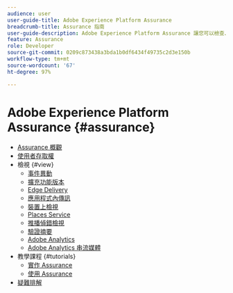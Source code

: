 ```yaml
---
audience: user
user-guide-title: Adobe Experience Platform Assurance
breadcrumb-title: Assurance 指南
user-guide-description: Adobe Experience Platform Assurance 讓您可以檢查、證明、模擬和驗證您在行動應用程式中收集資料或服務體驗的方式。
feature: Assurance
role: Developer
source-git-commit: 0209c873438a3bda1b0df6434f49735c2d3e150b
workflow-type: tm+mt
source-wordcount: '67'
ht-degree: 97%

---
```



# Adobe Experience Platform Assurance {#assurance}

- [Assurance 概觀](./home.md)
- [使用者存取權](./user-access.md)
- 檢視 {#view}
   - [事件異動](./views/event-transactions.md)
   - [擴充功能版本](./views/extension-versions.md)
   - [Edge Delivery](./views/edge-delivery.md)
   - [應用程式內傳訊](./views/in-app-messaging.md)
   - [裝置上檢視](./views/on-device-views.md)
   - [Places Service](./views/places-service.md)
   - [推播偵錯檢視](./views/push-debug-view.md)
   - [驗證摘要](./views/validation-summary.md)
   - [Adobe Analytics](./views/adobe-analytics.md)
   - [Adobe Analytics 串流媒體](./views/adobe-analytics-streaming-media.md)
- 教學課程 {#tutorials}
   - [實作 Assurance](./tutorials/implement-assurance.md)
   - [使用 Assurance](./tutorials/using-assurance.md)
- [疑難排解](./troubleshooting.md)
